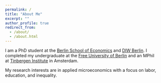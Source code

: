 ```yaml
---
permalink: /
title: "About Me"
excerpt: ""
author_profile: true
redirect_from: 
  - /about/
  - /about.html
---
```

 
I am a PhD student at the [Berlin School of Economics](https://berlinschoolofeconomics.de "Berlin School of Economics") and [DIW Berlin](https://www.diw.de/en "DIW Berlin"). I completed my undergraduate at the [Free University of Berlin](https://www.wiwiss.fu-berlin.de/en/index.html "Free University of Berlin") and an MPhil at [Tinbergen Institute](https://tinbergen.nl/ "Tinbergen Institute") in Amsterdam.

My research interests are in applied microeconomics with a focus on labor, education, and inequality.